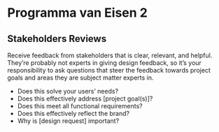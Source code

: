 # Programma van Eisen 2

## Stakeholders Reviews <a href="#8e5c" id="8e5c"></a>

Receive feedback from stakeholders that is clear, relevant, and helpful. They’re probably not experts in giving design feedback, so it’s your responsibility to ask questions that steer the feedback towards project goals and areas they are subject matter experts in.

* Does this solve your users’ needs?
* Does this effectively address \[project goal(s)]?
* Does this meet all functional requirements?
* Does this effectively reflect the brand?
* Why is \[design request] important?
